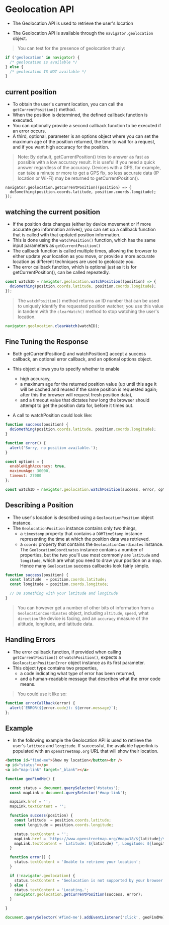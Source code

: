 # Geolocation API
- The Geolocation API is used to retrieve the user's location

- The Geolocation API is available through the `navigator.geolocation` object.

> You can test for the presence of geolocation thusly:

``` javascript 
if ('geolocation' in navigator) {
  /* geolocation is available */
} else {
  /* geolocation IS NOT available */
}
```
## current position
- To obtain the user's current location, you can call the `getCurrentPosition()` method.
- When the position is determined, the defined callback function is executed. 
- You can optionally provide a second callback function to be executed if an error occurs. 
- A third, optional, parameter is an options object where you can set the maximum age of the position returned, the time to wait for a request, and if you want high accuracy for the position.

> Note: By default, getCurrentPosition() tries to answer as fast as possible with a low accuracy result. It is useful if you need a quick answer regardless of the accuracy. Devices with a GPS, for example, can take a minute or more to get a GPS fix, so less accurate data (IP location or Wi-Fi) may be returned to getCurrentPosition().

```
navigator.geolocation.getCurrentPosition((position) => {
  doSomething(position.coords.latitude, position.coords.longitude);
});
```

## watching the current position
- If the position data changes (either by device movement or if more accurate geo information arrives), you can set up a callback function that is called with that updated position information.
- This is done using the `watchPosition()` function, which has the same input parameters as `getCurrentPosition()`
- The callback function is called multiple times, allowing the browser to either update your location as you move, or provide a more accurate location as different techniques are used to geolocate you.
- The error callback function, which is optional just as it is for getCurrentPosition(), can be called repeatedly.

``` javascript
const watchID = navigator.geolocation.watchPosition((position) => {
  doSomething(position.coords.latitude, position.coords.longitude);
});
```
> The `watchPosition()` method returns an ID number that can be used to uniquely identify the requested position watcher; you use this value in tandem with the `clearWatch()` method to stop watching the user's location.

``` javascript
navigator.geolocation.clearWatch(watchID);
```

## Fine Tuning the Response
- Both getCurrentPosition() and watchPosition() accept a success callback, an optional error callback, and an optional options object.
- This object allows you to specify whether to enable 
    - high accuracy, 
    - a maximum age for the returned position value (up until this age it will be cached and reused if the same position is requested again; after this the browser will request fresh position data), 
    - and a timeout value that dictates how long the browser should attempt to get the position data for, before it times out.

- A call to watchPosition could look like:

``` javascript
function success(position) {
  doSomething(position.coords.latitude, position.coords.longitude);
}

function error() {
  alert('Sorry, no position available.');
}

const options = {
  enableHighAccuracy: true,
  maximumAge: 30000,
  timeout: 27000
};

const watchID = navigator.geolocation.watchPosition(success, error, options);
```

## Describing a Position
- The user's location is described using a `GeolocationPosition` object instance.
- The `GeolocationPosition` instance contains only two things,
    - a `timestamp` property that contains a `DOMTimeStamp` instance representing the time at which the position data was retrieved.
    - a `coords` property that contains the `GeolocationCoordinates` instance. The `GeolocationCoordinates` instance contains a number of properties, but the two you'll use most commonly are `latitude` and `longitude`, which are what you need to draw your position on a map. Hence many `Geolocation` success callbacks look fairly simple.
    
``` javascript
function success(position) {
  const latitude  = position.coords.latitude;
  const longitude = position.coords.longitude;

  // Do something with your latitude and longitude
}
```

> You can however get a number of other bits of information from a `GeolocationCoordinates` object, including `altitude`, `speed`, what `direction` the device is facing, and an `accuracy` measure of the altitude, longitude, and latitude data.

## Handling Errors
- The error callback function, if provided when calling `getCurrentPosition()` or `watchPosition()`, expects a `GeolocationPositionError` object instance as its first parameter.
 - This object type contains two properties, 
    - a code indicating what type of error has been returned, 
    - and a human-readable message that describes what the error code means.

> You could use it like so:
``` javascript
function errorCallback(error) {
  alert(`ERROR(${error.code}): ${error.message}`);
};
```

## Example
- In the following example the Geolocation API is used to retrieve the user's `latitude` and `longitude`. If successful, the available hyperlink is populated with an `openstreetmap.org` URL that will show their location.

``` HTML
<button id="find-me">Show my location</button><br />
<p id="status"></p>
<a id="map-link" target="_blank"></a>
```

``` Javascript
function geoFindMe() {

  const status = document.querySelector('#status');
  const mapLink = document.querySelector('#map-link');

  mapLink.href = '';
  mapLink.textContent = '';

  function success(position) {
    const latitude  = position.coords.latitude;
    const longitude = position.coords.longitude;

    status.textContent = '';
    mapLink.href = `https://www.openstreetmap.org/#map=18/${latitude}/${longitude}`;
    mapLink.textContent = `Latitude: ${latitude} °, Longitude: ${longitude} °`;
  }

  function error() {
    status.textContent = 'Unable to retrieve your location';
  }

  if (!navigator.geolocation) {
    status.textContent = 'Geolocation is not supported by your browser';
  } else {
    status.textContent = 'Locating…';
    navigator.geolocation.getCurrentPosition(success, error);
  }

}

document.querySelector('#find-me').addEventListener('click', geoFindMe);
```